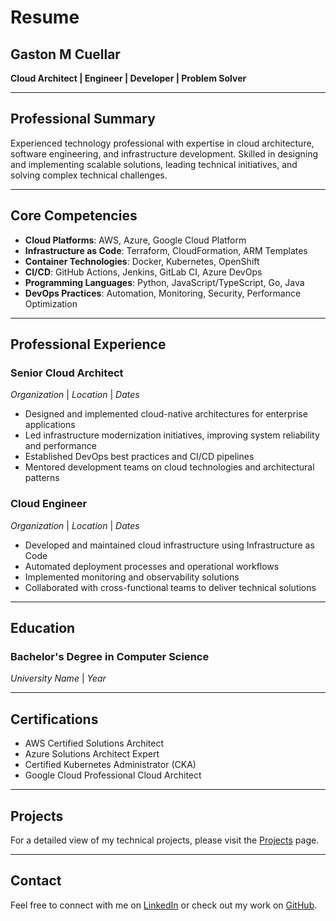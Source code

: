 # Resume

## Gaston M Cuellar
**Cloud Architect | Engineer | Developer | Problem Solver**

---

## Professional Summary

Experienced technology professional with expertise in cloud architecture, software engineering, and infrastructure development. Skilled in designing and implementing scalable solutions, leading technical initiatives, and solving complex technical challenges.

---

## Core Competencies

- **Cloud Platforms**: AWS, Azure, Google Cloud Platform
- **Infrastructure as Code**: Terraform, CloudFormation, ARM Templates
- **Container Technologies**: Docker, Kubernetes, OpenShift
- **CI/CD**: GitHub Actions, Jenkins, GitLab CI, Azure DevOps
- **Programming Languages**: Python, JavaScript/TypeScript, Go, Java
- **DevOps Practices**: Automation, Monitoring, Security, Performance Optimization

---

## Professional Experience

### Senior Cloud Architect
*Organization* | *Location* | *Dates*

- Designed and implemented cloud-native architectures for enterprise applications
- Led infrastructure modernization initiatives, improving system reliability and performance
- Established DevOps best practices and CI/CD pipelines
- Mentored development teams on cloud technologies and architectural patterns

### Cloud Engineer
*Organization* | *Location* | *Dates*

- Developed and maintained cloud infrastructure using Infrastructure as Code
- Automated deployment processes and operational workflows
- Implemented monitoring and observability solutions
- Collaborated with cross-functional teams to deliver technical solutions

---

## Education

### Bachelor's Degree in Computer Science
*University Name* | *Year*

---

## Certifications

- AWS Certified Solutions Architect
- Azure Solutions Architect Expert
- Certified Kubernetes Administrator (CKA)
- Google Cloud Professional Cloud Architect

---

## Projects

For a detailed view of my technical projects, please visit the [Projects](projects.md) page.

---

## Contact

Feel free to connect with me on [LinkedIn](https://www.linkedin.com/in/gaston-cuellar) or check out my work on [GitHub](https://github.com/mcuellar).
